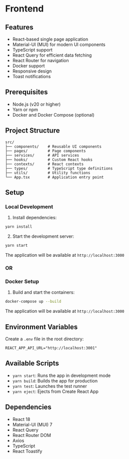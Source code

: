 # Frontend

## Features

- React-based single page application
- Material-UI (MUI) for modern UI components
- TypeScript support
- React Query for efficient data fetching
- React Router for navigation
- Docker support
- Responsive design
- Toast notifications

## Prerequisites

- Node.js (v20 or higher)
- Yarn or npm
- Docker and Docker Compose (optional)

## Project Structure

```
src/
├── components/    # Reusable UI components
├── pages/         # Page components
├── services/      # API services
├── hooks/         # Custom React hooks
├── contexts/      # React contexts
├── types/         # TypeScript type definitions
├── utils/         # Utility functions
└── App.tsx        # Application entry point
```

## Setup

### Local Development

1. Install dependencies:
```bash
yarn install
```

2. Start the development server:
```bash
yarn start
```

The application will be available at `http://localhost:3000`

### OR

### Docker Setup

1. Build and start the containers:
```bash
docker-compose up --build
```

The application will be available at `http://localhost:3000`

## Environment Variables

Create a `.env` file in the root directory:

```env
REACT_APP_API_URL="http://localhost:3001"
```

## Available Scripts

- `yarn start`: Runs the app in development mode
- `yarn build`: Builds the app for production
- `yarn test`: Launches the test runner
- `yarn eject`: Ejects from Create React App

## Dependencies

- React 18
- Material-UI (MUI) 7
- React Query
- React Router DOM
- Axios
- TypeScript
- React Toastify

